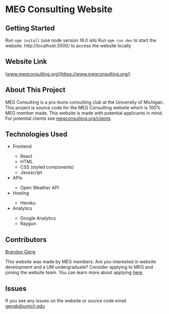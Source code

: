 # MEG Consulting Website

## Getting Started

Run `npm install` (use node version 16.0 ish)
Run `npm run dev` to start the website. http://localhost:3000/ to access the website locally

## Website Link

[www.megconsulting.org](https://www.megconsulting.org/)

## About This Project

MEG Consulting is a pro-bono consulting club at the University of Michigan. This project is source code for the MEG Consulting website which is 100% MEG member made. This website is made with potential applicants in mind. For potential clients see [megconsulting.org/clients](https://www.megconsulting.org/clients)

## Technologies Used

<ul>
<li>Frontend</li>
	<ul>
		<li>React</li>
		<li>HTML</li>
		<li>CSS (styled components)</li>
		<li>Javascript</li>
	</ul>
<li>APIs</li>
	<ul>
		<li>Open Weather API</li>
	</ul>
<li>Hosting</li>
	<ul>
		<li>Heroku</li>
	</ul>
<li>Analytics</li>
	<ul>
		<li>Google Analytics</li>
		<li>Raygun</li>
	</ul>
</ul>

## Contributors

[Brandon Geng](https://github.com/brandongeng)

This website was made by MEG members. Are you interested in website development and a UM undergraduate? Consider applying to MEG and joining the website team. You can learn more about applying [here](https://www.megconsulting.org/application).

## Issues

If you see any issues on the website or source code email gengb@umich.edu
